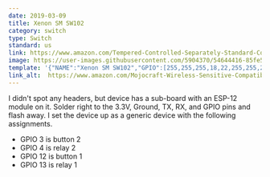 ```yaml
---
date: 2019-03-09
title: Xenon SM SW102
category: switch
type: Switch
standard: us
link: https://www.amazon.com/Tempered-Controlled-Separately-Standard-Compatible/dp/B0719Q5G5B
image: https://user-images.githubusercontent.com/5904370/54644416-85fe5480-4a99-11e9-8f0a-ece4a8640e45.png
template: '{"NAME":"Xenon SM SW102","GPIO":[255,255,255,18,22,255,255,255,17,21,255,255,255],"FLAG":0,"BASE":18}' 
link_alt:  https://www.amazon.com/Mojocraft-Wireless-Sensitive-Compatible-Required/dp/B072JCWH23
---
```

I didn't spot any headers, but device has a sub-board with an ESP-12 module on it. Solder right to the 3.3V, Ground, TX, RX, and GPIO pins and flash away. I set the device up as a generic device with the following assignments. 

* GPIO 3 is button 2
* GPIO 4 is relay 2
* GPIO 12 is button 1 
* GPIO 13 is relay 1
